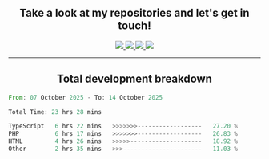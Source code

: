 <h2 align="center">
  Take a look at my repositories and let's get in touch!
</h2>
<p align="center">
  <a href="https://www.instagram.com/rayhanarkan?igsh=MXM3dHhmMTZ3ZWVsaA==">
    <img src="https://img.icons8.com/material-outlined/30/689d6a/instagram.png"/>
  </a>
  <a href="https://www.linkedin.com/in/rayhanarkan/">
    <img src="https://img.icons8.com/material-outlined/30/689d6a/linkedin.png"/>
  </a>
  <a href="">
    <img src="https://img.icons8.com/material-outlined/30/689d6a/geography.png"/>
  </a>
  <a href="mailto:rayhanarkan30@gmail.com">
    <img src="https://img.icons8.com/material-outlined/30/689d6a/email.png"/>
  </a>
</p>

---

<h2 align="center">Total development breakdown</h2>

<p align="center">
<!--START_SECTION:waka-->

```rust
From: 07 October 2025 - To: 14 October 2025

Total Time: 23 hrs 28 mins

TypeScript   6 hrs 22 mins   >>>>>>>------------------   27.20 %
PHP          6 hrs 17 mins   >>>>>>>------------------   26.83 %
HTML         4 hrs 26 mins   >>>>>--------------------   18.92 %
Other        2 hrs 35 mins   >>>----------------------   11.03 %
```

<!--END_SECTION:waka-->
</p>
